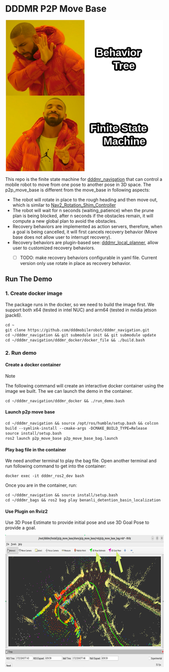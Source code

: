 # DDDMR P2P Move Base

<p align='center'>
    <img src="https://github.com/dddmobilerobot/dddmr_documentation_materials/blob/main/p2p_move_base/bt_vs_fsm.png" width="500" height="480"/>
</p>

This repo is the finite state machine for [dddmr_navigation](https://github.com/dddmobilerobot/dddmr_navigation) that can control a mobile robot to move from one pose to another pose in 3D space.
The p2p_move_base is different from the move_base in following aspects:
- The robot will rotate in place to the rough heading and then move out, which is similar to [Nav2_Rotation_Shim_Controller](https://github.com/ros-navigation/navigation2/tree/main/nav2_rotation_shim_controller)
- The robot will wait for n seconds (waiting_patience) when the prune plan is being blocked, after n seconds if the obstacles remain, it will compute a new global plan to avoid the obstacles.
- Recovery behaviors are implemented as action servers, therefore, when a goal is being cancelled, it will first cancels recovery behavior (Move base does not allow user to interrupt recovery).
- Recovery behaviors are plugin-based see: [dddmr_local_planner](https://github.com/dddmobilerobot/dddmr_local_planner), allow user to customized recovery behaviors.
  - [ ] TODO: make recovery behaviors configurable in yaml file. Current version only use rotate in place as recovery behavior.



## Run The Demo
### 1. Create docker image
The package runs in the docker, so we need to build the image first. We support both x64 (tested in intel NUC) and arm64 (tested in nvidia jetson jpack6).
```
cd ~
git clone https://github.com/dddmobilerobot/dddmr_navigation.git
cd ~/dddmr_navigation && git submodule init && git submodule update
cd ~/dddmr_navigation/dddmr_docker/docker_file && ./build.bash
```
### 2. Run demo
#### Create a docker container
> [!NOTE]
> The following command will create an interactive docker container using the image we built. The we can launch the demo in the container.
```
cd ~/dddmr_navigation/dddmr_docker && ./run_demo.bash
```
#### Launch p2p move base
```
cd ~/dddmr_navigation && source /opt/ros/humble/setup.bash && colcon build --symlink-install --cmake-args -DCMAKE_BUILD_TYPE=Release
source install/setup.bash
ros2 launch p2p_move_base p2p_move_base_bag.launch
```
#### Play bag file in the container
We need another terminal to play the bag file. Open another terminal and run following command to get into the container:
```
docker exec -it dddmr_ros2_dev bash
```
Once you are in the container, run:
```
cd ~/dddmr_navigation && source install/setup.bash
cd ~/dddmr_bags && ros2 bag play benanli_detention_basin_localization
```
#### Use Plugin on Rviz2
Use 3D Pose Estimate to provide initial pose and use 3D Goal Pose to provide a goal.
<p align='center'>
    <img src="https://github.com/dddmobilerobot/dddmr_documentation_materials/blob/main/p2p_move_base/p2p_move_base_annotated.png" width="720" height="420"/>
</p>
